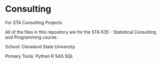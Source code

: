 # Consulting
 For STA Consulting Projects
 
 All of the files in this repository are for the STA  635 - Statistical Consulting and Programming course.
 
 School: Cleveland State University
 
 Primary Tools: Python R SAS SQL